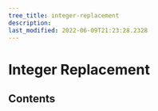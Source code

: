 ```yaml
---
tree_title: integer-replacement
description: 
last_modified: 2022-06-09T21:23:28.2328
---
```


# Integer Replacement

## Contents
